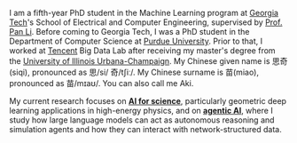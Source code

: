 <span class='anchor' id='about-me'></span>

I am a fifth-year PhD student in the Machine Learning program at [Georgia Tech](https://www.gatech.edu/)'s School of Electrical and Computer Engineering, supervised by [Prof. Pan Li](https://sites.google.com/view/panli-purdue). Before coming to Georgia Tech, I was a PhD student in the Department of Computer Science at [Purdue University](https://www.purdue.edu/). Prior to that, I worked at [Tencent](https://www.tencent.com/) Big Data Lab after receiving my master's degree from the [University of Illinois Urbana-Champaign](https://illinois.edu/). My Chinese given name is 思奇(siqi), pronounced as 思/si/ 奇/tʃiː/. My Chinese surname is 苗(miao), pronounced as 苗/mɪaʊ/. You can also call me Aki.

My current research focuses on <u><strong>AI for science</strong></u>, particularly geometric deep learning applications in high-energy physics, and on <u><strong>agentic AI</strong></u>, where I study how large language models can act as autonomous reasoning and simulation agents and how they can interact with network-structured data.



<!-- My research interest includes neural machine translation and computer vision. I have published more than 100 papers at the top international AI conferences with total <a href='https://scholar.google.com/citations?user=DhtAFkwAAAAJ'>google scholar citations <strong><span id='total_cit'>260000+</span></strong></a> (You can also use google scholar badge <a href='https://scholar.google.com/citations?user=DhtAFkwAAAAJ'><img src="https://img.shields.io/endpoint?url={{ url | url_encode }}&logo=Google%20Scholar&labelColor=f6f6f6&color=9cf&style=flat&label=citations"></a>). -->

